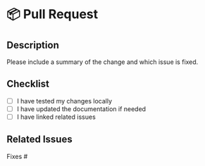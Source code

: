 # 📦 Pull Request

## Description

Please include a summary of the change and which issue is fixed.

## Checklist

- [ ] I have tested my changes locally
- [ ] I have updated the documentation if needed
- [ ] I have linked related issues

## Related Issues

Fixes #
